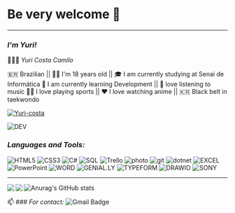 # Be very welcome 👋
---------------------------


### *I'm Yuri!*


   👨🏻‍💻 *Yuri Costa Camilo*

   🇧🇷 Brazilian || 👦🏻 I'm 18 years old || 🎓 I am currently studying at Senai de Informática
   🌱 I am currently learning Development || 🎵 love listening to music
   🏊🏻 I love playing sports || ❤️ I love watching anime || 🇰🇷 Black belt in taekwondo


<p align="left"> <a href="https://github.com/Yuri-Costa/github-profile-trophy"><img src="https://github-profile-trophy.vercel.app/?username=Yuri-Costa&theme=radical" alt="Yuri-costa" /></a> </p>


![DEV](https://media.giphy.com/media/iIqmM5tTjmpOB9mpbn/giphy.gif)
### *Languages and Tools:*
![HTML5](https://img.shields.io/badge/-HTML5-blueviolet)
![CSS3](https://img.shields.io/badge/-CSS3-blueviolet)
![C#](https://img.shields.io/badge/-CSHARP-blueviolet)
![SQL](https://img.shields.io/badge/-MYSQL-blueviolet)
![Trello](https://img.shields.io/badge/-TRELLO-blueviolet)
![photo](https://img.shields.io/badge/-PHOTOSHOP-blueviolet)
![git](https://img.shields.io/badge/-GIT-blueviolet)
![dotnet](https://img.shields.io/badge/-DOTNET-blueviolet)
![EXCEL](https://img.shields.io/badge/-EXCEL-blueviolet)
![PowerPoint](https://img.shields.io/badge/-POWERPOINT-blueviolet)
![WORD](https://img.shields.io/badge/-WORD-blueviolet)
![GENIAL.LY](https://img.shields.io/badge/-GENIAL.LY-blueviolet)
![TYPEFORM](https://img.shields.io/badge/-TYPEFORM-blueviolet)
![DRAWIO](https://img.shields.io/badge/-DRAW.IO-blueviolet)
![SONY](https://img.shields.io/badge/-SONY%20VEGAS-blueviolet)

------------------------------------------------------------------------------------------------------------------


<a href="https://github.com/Yuri-Camilo/github-readme-stats">
  <img align="left" src="https://github-readme-stats.vercel.app/api?username=Yuri-Costa&show_icons=true&theme=radical" />
</a>
<a href="https://github.com/Yuri-Costa/convoychat">
  <img align="left" src="https://github-readme-stats.vercel.app/api/top-langs/?username=Yuri-Costa&theme=radical" />
</a>

![Anurag's GitHub stats](https://github-readme-stats.vercel.app/api?username=Yuri-Costa&show_icons=true&theme=radical)


📫 ### *For contact:* ![Gmail Badge](https://img.shields.io/badge/-yuri342costa@gmail.com-c14438?style=flat-square&logo=Gmail&logoColor=white&link=mailto:yuri342costa@gmail.com)




    




